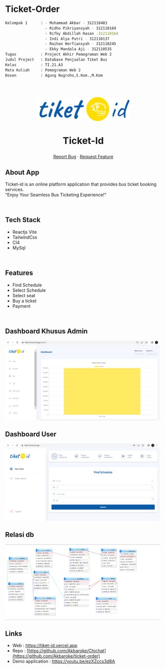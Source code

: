 # Ticket-Order

```bash
Kelompok 1      : - Muhammad Akbar - 312110483
                  - Ridho Pikriyansyah - 312110169
                  - Rifky Abdillah Hasan -312110164
                  - Indi Alya Putri - 312110137
                  - Raihan Herfiansyah - 312110245
                  - Ekky Mandala Aji - 312110535
Tugas           : Project Akhir Pemograman Web 2
Judul Project   : Database Penjualan Tiket Bus
Kelas           : TI.21.A3
Mata Kuliah     : Pemograman Web 2
Dosen           : Agung Nugroho,S.Kom.,M.Kom
```

</br></br>

 <a href="[https://tiket-id.vercel.app)">

<div align="center">    
  <img src="client/src/assets/Logo.svg" alt="Logo" width="300">
  </a>
  <h2 style="font-size:30px;" align="center"><strong>Ticket-Id</strong></h2>
  <p align="center">
    <a href="https://github.com/Akbaroke/Chichat/issues">Report Bug</a>
    ·
    <a href="https://github.com/Akbaroke/Chichat/issues">Request Feature</a>
  </p>

</div>

## About App

Ticket-id is an online platform application that provides bus ticket booking services.
<br/>
"Enjoy Your Seamless Bus Ticketing Experience!"

<br/>

## Tech Stack

- Reactjs Vite
- TailwindCss
- CI4
- MySql


<br/>

## Features

- Find Schedule
- Select Schedule
- Select seat
- Buy a ticket
- Payment

<br/>

## Dashboard Khusus Admin
  <img src="admin.png" alt="Logo" width="500">
  </a>
<br/>

## Dashboard User
  <img src="user.png" alt="Logo" width="500">
  </a>
  <br/>

## Relasi db
 <img src="Screenshot 2023-07-01 205322.png" alt="Logo" width="500">
  </a>
  <br/>
  
## Links

- Web : https://tiket-id.vercel.app
- Repo : [https://github.com/Akbaroke/Chichat](https://github.com/Akbaroke/ticket-order)
- Demo application : https://youtu.be/ezXZccs3d8A


